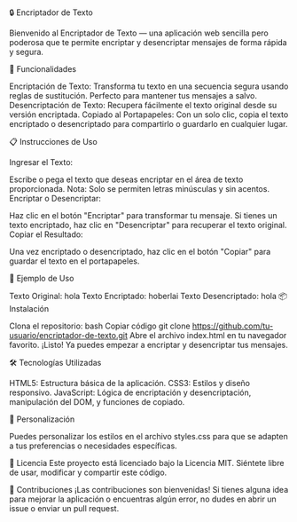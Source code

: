 🔒 Encriptador de Texto

Bienvenido al Encriptador de Texto — una aplicación web sencilla pero poderosa que te permite encriptar y desencriptar mensajes de forma rápida y segura.

🚀 Funcionalidades

Encriptación de Texto: Transforma tu texto en una secuencia segura usando reglas de sustitución. Perfecto para mantener tus mensajes a salvo.
Desencriptación de Texto: Recupera fácilmente el texto original desde su versión encriptada.
Copiado al Portapapeles: Con un solo clic, copia el texto encriptado o desencriptado para compartirlo o guardarlo en cualquier lugar.

📋 Instrucciones de Uso

Ingresar el Texto:

Escribe o pega el texto que deseas encriptar en el área de texto proporcionada.
Nota: Solo se permiten letras minúsculas y sin acentos.
Encriptar o Desencriptar:

Haz clic en el botón "Encriptar" para transformar tu mensaje.
Si tienes un texto encriptado, haz clic en "Desencriptar" para recuperar el texto original.
Copiar el Resultado:

Una vez encriptado o desencriptado, haz clic en el botón "Copiar" para guardar el texto en el portapapeles.

🌟 Ejemplo de Uso

Texto Original: hola
Texto Encriptado: hoberlai
Texto Desencriptado: hola
📦 Instalación

Clona el repositorio:
bash
Copiar código
git clone https://github.com/tu-usuario/encriptador-de-texto.git
Abre el archivo index.html en tu navegador favorito.
¡Listo! Ya puedes empezar a encriptar y desencriptar tus mensajes.

🛠️ Tecnologías Utilizadas

HTML5: Estructura básica de la aplicación.
CSS3: Estilos y diseño responsivo.
JavaScript: Lógica de encriptación y desencriptación, manipulación del DOM, y funciones de copiado.

🎨 Personalización

Puedes personalizar los estilos en el archivo styles.css para que se adapten a tus preferencias o necesidades específicas.

📝 Licencia
Este proyecto está licenciado bajo la Licencia MIT. Siéntete libre de usar, modificar y compartir este código.

🤝 Contribuciones
¡Las contribuciones son bienvenidas! Si tienes alguna idea para mejorar la aplicación o encuentras algún error, no dudes en abrir un issue o enviar un pull request.
